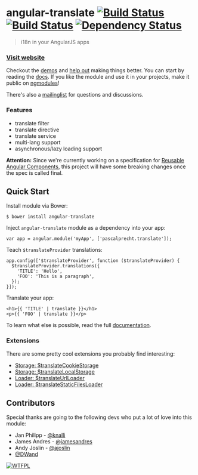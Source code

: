 # angular-translate [![Build Status](https://travis-ci.org/PascalPrecht/angular-translate.png?branch=master)](https://travis-ci.org/PascalPrecht/angular-translate) [![Build Status](https://travis-ci.org/PascalPrecht/angular-translate.png?branch=canary)](https://travis-ci.org/PascalPrecht/angular-translate) [![Dependency Status](https://gemnasium.com/PascalPrecht/angular-translate.png)](https://gemnasium.com/PascalPrecht/angular-translate)

> i18n in your AngularJS apps

### [Visit website](http://pascalprecht.github.io/angular-translate/#/guide)

Checkout the [demos](https://github.com/PascalPrecht/angular-translate/wiki/Demos) and [help out](CONTRIBUTING.md) making things better. You can start by reading the [docs](https://github.com/PascalPrecht/angular-translate/wiki).
If you like the module and use it in your projects, make it public on [ngmodules](http://ngmodules.org/modules/angular-translate)!

There's also a [mailinglist](https://groups.google.com/forum/#!forum/angular-translate) for questions and discussions.

### Features
* translate filter
* translate directive
* translate service
* multi-lang support
* asynchronous/lazy loading support

**Attention:** Since we're currently working on a specification for [Reusable Angular Components](https://github.com/PascalPrecht/angular-component-spec/tree/proposal), this project will have some breaking changes once the spec is called final.

## Quick Start
Install module via Bower:
````
$ bower install angular-translate
````

Inject <code>angular-translate</code> module as a dependency into your app:

````
var app = angular.module('myApp', ['pascalprecht.translate']);
````

Teach <code>$translateProvider</code> translations:

````
app.config(['$translateProvider', function ($translateProvider) {
  $translateProvider.translations({
    'TITLE': 'Hello',
    'FOO': 'This is a paragraph',
  });
}]);
````

Translate your app:
````
<h1>{{ 'TITLE' | translate }}</h1>
<p>{{ 'FOO' | translate }}</p>
````

To learn what else is possible, read the full [documentation](https://github.com/PascalPrecht/angular-translate/wiki).

### Extensions
There are some pretty cool extensions you probably find interesting:

* [Storage: $translateCookieStorage](https://github.com/PascalPrecht/angular-translate-storage-cookie)
* [Storage: $translateLocalStorage](https://github.com/PascalPrecht/angular-translate-storage-local)
* [Loader: $translateUrlLoader](https://github.com/PascalPrecht/angular-translate-loader-url)
* [Loader: $translateStaticFilesLoader](https://github.com/PascalPrecht/angular-translate-loader-static-files)

## Contributors

Special thanks are going to the following devs who put a lot of love into this module:

* Jan Philipp - [@knalli](https://github.com/knalli)
* James Andres - [@jamesandres](https://github.com/jamesandres)
* Andy Joslin - [@ajoslin](https://github.com/ajoslin)
* [@DWand](https://github.com/DWand)

[![WTFPL](http://www.wtfpl.net/wp-content/uploads/2012/12/wtfpl-badge-4.png)](http://wtfpl.net)
